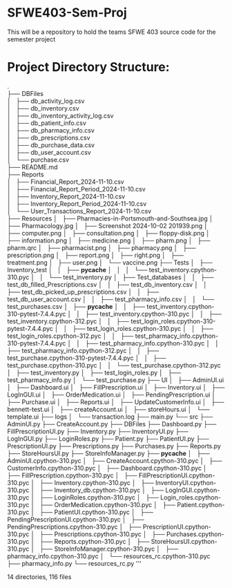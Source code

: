 # SFWE403-Sem-Proj
This will be a repository to hold the teams SFWE 403 source code for the semester project



# Project Directory Structure:
.<br>
├── DBFiles <br>
│   ├── db_activity_log.csv <br>
│   ├── db_inventory.csv <br>
│   ├── db_inventory_activity_log.csv <br>
│   ├── db_patient_info.csv <br>
│   ├── db_pharmacy_info.csv <br>
│   ├── db_prescriptions.csv <br>
│   ├── db_purchase_data.csv <br>
│   ├── db_user_account.csv <br>
│   └── purchase.csv <br>
├── README.md <br>
├── Reports <br>
│   ├── Financial_Report_2024-11-10.csv <br>
│   ├── Financial_Report_Period_2024-11-10.csv <br>
│   ├── Inventory_Report_2024-11-10.csv <br>
│   ├── Inventory_Report_Period_2024-11-10.csv <br>
│   └── User_Transactions_Report_2024-11-10.csv <br>
├── Resources
│   ├── Pharmacies-in-Portsmouth-and-Southsea.jpg
│   ├── Pharmacology.jpg
│   ├── Screenshot 2024-10-02 201939.png
│   ├── computer.png
│   ├── consultation.png
│   ├── floppy-disk.png
│   ├── information.png
│   ├── medicine.png
│   ├── pharm.png
│   ├── pharm.qrc
│   ├── pharmacist.png
│   ├── pharmacy.png
│   ├── prescription.png
│   ├── report.png
│   ├── right.png
│   ├── treatment.png
│   ├── user.png
│   └── vaccine.png
├── Tests
│   ├── Inventory_test
│   │   ├── __pycache__
│   │   │   └── test_inventory.cpython-310.pyc
│   │   └── test_inventory.py
│   ├── Test_databases
│   │   ├── test_db_filled_Prescriptions.csv
│   │   ├── test_db_inventory.csv
│   │   ├── test_db_picked_up_prescriptions.csv
│   │   ├── test_db_user_account.csv
│   │   ├── test_pharmacy_info.csv
│   │   └── test_purchases.csv
│   ├── __pycache__
│   │   ├── test_inventory.cpython-310-pytest-7.4.4.pyc
│   │   ├── test_inventory.cpython-310.pyc
│   │   ├── test_inventory.cpython-312.pyc
│   │   ├── test_login_roles.cpython-310-pytest-7.4.4.pyc
│   │   ├── test_login_roles.cpython-310.pyc
│   │   ├── test_login_roles.cpython-312.pyc
│   │   ├── test_pharmacy_info.cpython-310-pytest-7.4.4.pyc
│   │   ├── test_pharmacy_info.cpython-310.pyc
│   │   ├── test_pharmacy_info.cpython-312.pyc
│   │   ├── test_purchase.cpython-310-pytest-7.4.4.pyc
│   │   ├── test_purchase.cpython-310.pyc
│   │   └── test_purchase.cpython-312.pyc
│   ├── test_inventory.py
│   ├── test_login_roles.py
│   ├── test_pharmacy_info.py
│   └── test_purchase.py
├── UI
│   ├── AdminUI.ui
│   ├── Dashboard.ui
│   ├── FillPrescription.ui
│   ├── Inventory.ui
│   ├── LogInGUI.ui
│   ├── OrderMedication.ui
│   ├── PendingPrescription.ui
│   ├── Purchase.ui
│   ├── Reports.ui
│   ├── UpdateCustomerInfo.ui
│   ├── bennett-test.ui
│   ├── createAccount.ui
│   ├── storeHours.ui
│   └── template.ui
├── logs
│   └── transaction.log
├── main.py
└── src
    ├── AdminUI.py
    ├── CreateAccount.py
    ├── DBFiles
    ├── Dashboard.py
    ├── FillPrescriptionUI.py
    ├── Inventory.py
    ├── InventoryUI.py
    ├── LogInGUI.py
    ├── LoginRoles.py
    ├── Patient.py
    ├── PatientUI.py
    ├── PrescriptionUI.py
    ├── Prescriptions.py
    ├── Purchases.py
    ├── Reports.py
    ├── StoreHoursUI.py
    ├── StoreInfoManager.py
    ├── __pycache__
    │   ├── AdminUI.cpython-310.pyc
    │   ├── CreateAccount.cpython-310.pyc
    │   ├── CustomerInfo.cpython-310.pyc
    │   ├── Dashboard.cpython-310.pyc
    │   ├── FillPrescription.cpython-310.pyc
    │   ├── FillPrescriptionUI.cpython-310.pyc
    │   ├── Inventory.cpython-310.pyc
    │   ├── InventoryUI.cpython-310.pyc
    │   ├── Inventory_db.cpython-310.pyc
    │   ├── LogInGUI.cpython-310.pyc
    │   ├── LoginRoles.cpython-310.pyc
    │   ├── Login_roles.cpython-310.pyc
    │   ├── OrderMedication.cpython-310.pyc
    │   ├── Patient.cpython-310.pyc
    │   ├── PatientUI.cpython-310.pyc
    │   ├── PendingPrescriptionUI.cpython-310.pyc
    │   ├── PendingPrescriptions.cpython-310.pyc
    │   ├── PrescriptionUI.cpython-310.pyc
    │   ├── Prescriptions.cpython-310.pyc
    │   ├── Purchases.cpython-310.pyc
    │   ├── Reports.cpython-310.pyc
    │   ├── StoreHoursUI.cpython-310.pyc
    │   ├── StoreInfoManager.cpython-310.pyc
    │   ├── pharmacy_info.cpython-310.pyc
    │   └── resources_rc.cpython-310.pyc
    ├── pharmacy_info.py
    └── resources_rc.py
'''

14 directories, 116 files
